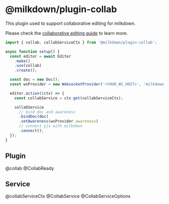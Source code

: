 # @milkdown/plugin-collab

This plugin used to support collaborative editing for milkdown.

Please check the [collaborative editing guide](/collaborative-editing) to learn more.

```typescript
import { collab, collabServiceCtx } from '@milkdown/plugin-collab';

async function setup() {
  const editor = await Editor
    .make()
    .use(collab)
    .create();

  const doc = new Doc();
  const wsProvider = new WebsocketProvider('<YOUR_WS_HOST>', 'milkdown', doc);

  editor.action((ctx) => {
    const collabService = ctx.get(collabServiceCtx);

    collabService
      // bind doc and awareness
      .bindDoc(doc)
      .setAwareness(wsProvider.awareness)
      // connect yjs with milkdown
      .connect();
  });
}
```

## Plugin

@collab
@CollabReady

## Service

@collabServiceCtx
@CollabService
@CollabServiceOptions
